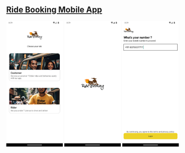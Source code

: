 <p float="left">
 <h2> <a href="https://github.com/chetannn-github/Ride-Booking-App">Ride Booking Mobile App</a></h2>
 <a href="https://github.com/chetannn-github/Ride-Booking-App"> <img src="https://github.com/chetannn-github/Ride-Booking-App/blob/main/Client/src/assets/preview/role.png" width="30%" /></a>
 <a href="https://github.com/chetannn-github/Ride-Booking-App"> <img src="https://github.com/chetannn-github/Ride-Booking-App/blob/main/Client/src/assets/preview/splash.png" width="30%" /></a>
  <a href="https://github.com/chetannn-github/Ride-Booking-App"> <img src="https://github.com/chetannn-github/Ride-Booking-App/blob/main/Client/src/assets/preview/auth.png" width="30%" /></a>
